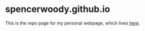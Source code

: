 # spencerwoody.github.io

This is the repo page for my personal webpage, which lives [here](https://spencerwoody.github.io).